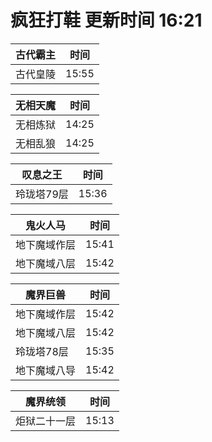 # 疯狂打鞋 更新时间 16:21

| 古代霸主   | 时间    |
|--------|-------|
| 古代皇陵 | 15:55 |

| 无相天魔   | 时间    |
|--------|-------|
| 无相炼狱 | 14:25 |
| 无相乱狼 | 14:25 |

| 叹息之王   | 时间    |
|--------|-------|
| 玲珑塔79层 | 15:36 |

| 鬼火人马   | 时间    |
|--------|-------|
| 地下魔域作层 | 15:41 |
| 地下魔域八层 | 15:42 |

| 魔界巨兽   | 时间    |
|--------|-------|
| 地下魔域作层 | 15:42 |
| 地下魔域八层 | 15:42 |
| 玲珑塔78层 | 15:35 |
| 地下魔域八导 | 15:42 |

| 魔界统领   | 时间    |
|--------|-------|
| 炬狱二十一层 | 15:13 |